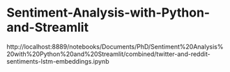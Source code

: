 # Sentiment-Analysis-with-Python-and-Streamlit
http://localhost:8889/notebooks/Documents/PhD/Sentiment%20Analysis%20with%20Python%20and%20Streamlit/combined/twitter-and-reddit-sentiments-lstm-embeddings.ipynb
